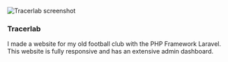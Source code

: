 ![Tracerlab screenshot](/images/work/tracerlab_1920x1080.png "VV Aduard 2000 screenshot")

### Tracerlab

I made a website for my old football club with the PHP Framework Laravel. 
This website is fully responsive and has an extensive admin dashboard.

